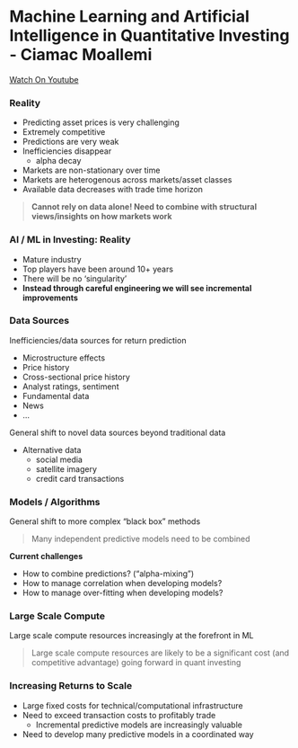 # Machine Learning and Artificial Intelligence in Quantitative Investing - Ciamac Moallemi

[Watch On Youtube](https://youtu.be/H1V8KRWIETw)

### Reality

- Predicting asset prices is very challenging
- Extremely competitive
- Predictions are very weak
- Inefficiencies disappear
  - alpha decay
- Markets are non-stationary over time
- Markets are heterogenous across markets/asset classes
- Available data decreases with trade time horizon

> **Cannot rely on data alone! Need to combine with structural views/insights on how markets work**

### AI / ML in Investing: Reality

- Mature industry
- Top players have been around 10+ years
- There will be no ‘singularity’
- **Instead through careful engineering we will see incremental improvements**

### Data Sources

Inefficiencies/data sources for return prediction
- Microstructure effects
- Price history
- Cross-sectional price history
- Analyst ratings, sentiment
- Fundamental data
- News
- …

General shift to novel data sources beyond traditional data
- Alternative data
  - social media
  - satellite imagery
  - credit card transactions

### Models / Algorithms
General shift to more complex “black box” methods

> Many independent predictive models need to be combined

**Current challenges**

- How to combine predictions? (“alpha-mixing”)
- How to manage correlation when developing models?
- How to manage over-fitting when developing models?

### Large Scale Compute

Large scale compute resources increasingly at the forefront in ML

> Large scale compute resources are likely to be a significant cost (and competitive advantage) going forward in quant investing

### Increasing Returns to Scale

- Large fixed costs for technical/computational infrastructure
- Need to exceed transaction costs to profitably trade
  - Incremental predictive models are increasingly valuable
- Need to develop many predictive models in a coordinated way